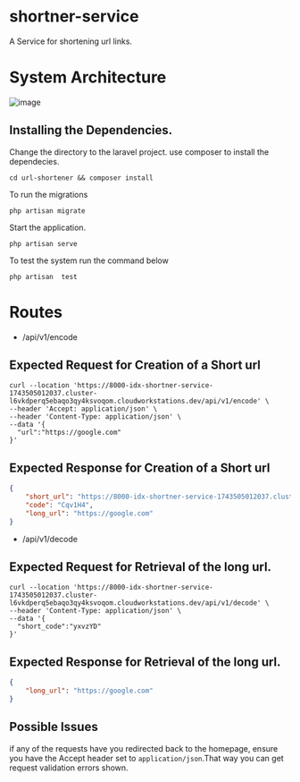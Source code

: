 # shortner-service
A Service for shortening url links.

# System Architecture
![image](https://github.com/user-attachments/assets/d18da042-f13f-4762-8663-f1edd5ab53f3)


## Installing the Dependencies.
Change the directory to the laravel project. use composer to install the dependecies.
```shell
cd url-shortener && composer install
```

To run the migrations

```shell
php artisan migrate
```

Start the application.

```shell
php artisan serve
```
To test the system run the command below
```shell
php artisan  test
```

# Routes

- /api/v1/encode

## Expected Request for Creation of a Short url
```curl
curl --location 'https://8000-idx-shortner-service-1743505012037.cluster-l6vkdperq5ebaqo3qy4ksvoqom.cloudworkstations.dev/api/v1/encode' \
--header 'Accept: application/json' \
--header 'Content-Type: application/json' \
--data '{
  "url":"https://google.com"
}'
```
## Expected Response for Creation of a Short url
```json
{
    "short_url": "https://8000-idx-shortner-service-1743505012037.cluster-l6vkdperq5ebaqo3qy4ksvoqom.cloudworkstations.dev/Cqv1H4",
    "code": "Cqv1H4",
    "long_url": "https://google.com"
}
```
- /api/v1/decode
## Expected Request for Retrieval of the long url.
```curl
curl --location 'https://8000-idx-shortner-service-1743505012037.cluster-l6vkdperq5ebaqo3qy4ksvoqom.cloudworkstations.dev/api/v1/decode' \
--header 'Content-Type: application/json' \
--data '{
  "short_code":"yxvzYD"
}'
```
## Expected Response for Retrieval of the long url.
```json
{
    "long_url": "https://google.com"
}
```

## Possible Issues

if any of the requests have you redirected back to the homepage, ensure you have the Accept header set to `application/json`.That way you can get request validation errors shown.




